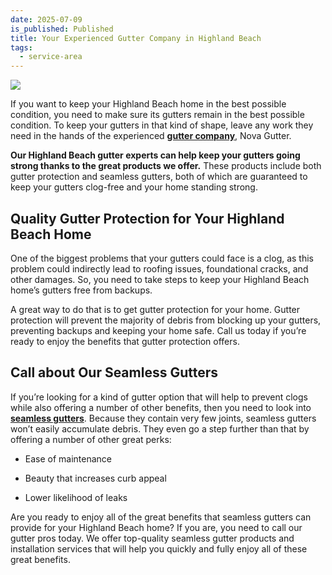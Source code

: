 ```yaml
---
date: 2025-07-09
is_published: Published
title: Your Experienced Gutter Company in Highland Beach
tags:
  - service-area
---
```

![](/media/gutters-jupiter-fl.jpg)

If you want to keep your Highland Beach home in the best possible condition, you need to make sure its gutters remain in the best possible condition. To keep your gutters in that kind of shape, leave any work they need in the hands of the experienced [**gutter company**](https://www.novagutter.com/), Nova Gutter.

**Our Highland Beach gutter experts can help keep your gutters going strong thanks to the great products we offer.** These products include both gutter protection and seamless gutters, both of which are guaranteed to keep your gutters clog-free and your home standing strong.

## Quality Gutter Protection for Your Highland Beach Home

One of the biggest problems that your gutters could face is a clog, as this problem could indirectly lead to roofing issues, foundational cracks, and other damages. So, you need to take steps to keep your Highland Beach home’s gutters free from backups.

A great way to do that is to get gutter protection for your home. Gutter protection will prevent the majority of debris from blocking up your gutters, preventing backups and keeping your home safe. Call us today if you’re ready to enjoy the benefits that gutter protection offers.

## Call about Our Seamless Gutters

If you’re looking for a kind of gutter option that will help to prevent clogs while also offering a number of other benefits, then you need to look into [**seamless gutters**](https://novagutter.com/#seamless-gutter-installation). Because they contain very few joints, seamless gutters won’t easily accumulate debris. They even go a step further than that by offering a number of other great perks:

*   Ease of maintenance
    
*   Beauty that increases curb appeal
    
*   Lower likelihood of leaks
    

Are you ready to enjoy all of the great benefits that seamless gutters can provide for your Highland Beach home? If you are, you need to call our gutter pros today. We offer top-quality seamless gutter products and installation services that will help you quickly and fully enjoy all of these great benefits.